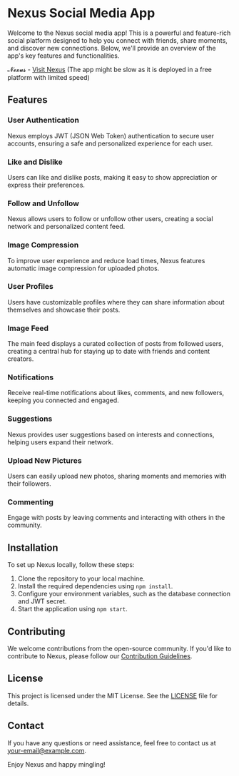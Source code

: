 # Nexus Social Media App

Welcome to the Nexus social media app! This is a powerful and feature-rich social platform designed to help you connect with friends, share moments, and discover new connections. Below, we'll provide an overview of the app's key features and functionalities.

𝓝𝓮𝔁𝓾𝓼 - [Visit Nexus](https://minglenow.netlify.app/login)   (The app might be slow as it is deployed in a free platform with limited speed)
 
## Features

### User Authentication

Nexus employs JWT (JSON Web Token) authentication to secure user accounts, ensuring a safe and personalized experience for each user.

### Like and Dislike

Users can like and dislike posts, making it easy to show appreciation or express their preferences.

### Follow and Unfollow

Nexus allows users to follow or unfollow other users, creating a social network and personalized content feed.

### Image Compression

To improve user experience and reduce load times, Nexus features automatic image compression for uploaded photos.

### User Profiles

Users have customizable profiles where they can share information about themselves and showcase their posts.

### Image Feed

The main feed displays a curated collection of posts from followed users, creating a central hub for staying up to date with friends and content creators.

### Notifications

Receive real-time notifications about likes, comments, and new followers, keeping you connected and engaged.

### Suggestions

Nexus provides user suggestions based on interests and connections, helping users expand their network.

### Upload New Pictures

Users can easily upload new photos, sharing moments and memories with their followers.

### Commenting

Engage with posts by leaving comments and interacting with others in the community.

## Installation

To set up Nexus locally, follow these steps:

1. Clone the repository to your local machine.
2. Install the required dependencies using `npm install`.
3. Configure your environment variables, such as the database connection and JWT secret.
4. Start the application using `npm start`.

## Contributing

We welcome contributions from the open-source community. If you'd like to contribute to Nexus, please follow our [Contribution Guidelines](CONTRIBUTING.md).

## License

This project is licensed under the MIT License. See the [LICENSE](LICENSE) file for details.

## Contact

If you have any questions or need assistance, feel free to contact us at [your-email@example.com](mailto:your-email@example.com).

Enjoy Nexus and happy mingling!
